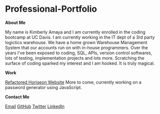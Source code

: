 # Professional-Portfolio

**About Me**

My name is Kimberly Amaya and I am currently enrolled in the coding bootcamp at UC Davis. I am currently
working in the IT dept of a 3rd party logictics warehouse. We have a home grown Warehouse Management System
that our accounts run on with in-house programmers. Over the years I've been exposed to coding, SQL, APIs, 
version control softwares, lots of testing, implementation projects and lots more. Scratching the surface
of coding sparked my interest and I am hooked. It is truly magical.

**Work**

[Refactored Horiseon Website](https://kimberlyamaya.github.io/Horiseon-Refactor)
More to come, currently working on a password generator using JavaScript.


**Contact Me**

[Email](mailto:kimberly_kimbell@yahoo.com)
[GitHub](https://github.com/kimberlyamaya)
[Twitter](https://twitter.com/kimamaya2021)
[LinkedIn](https://www.linkedin.com/in/kimberly-amaya-39626521b)

